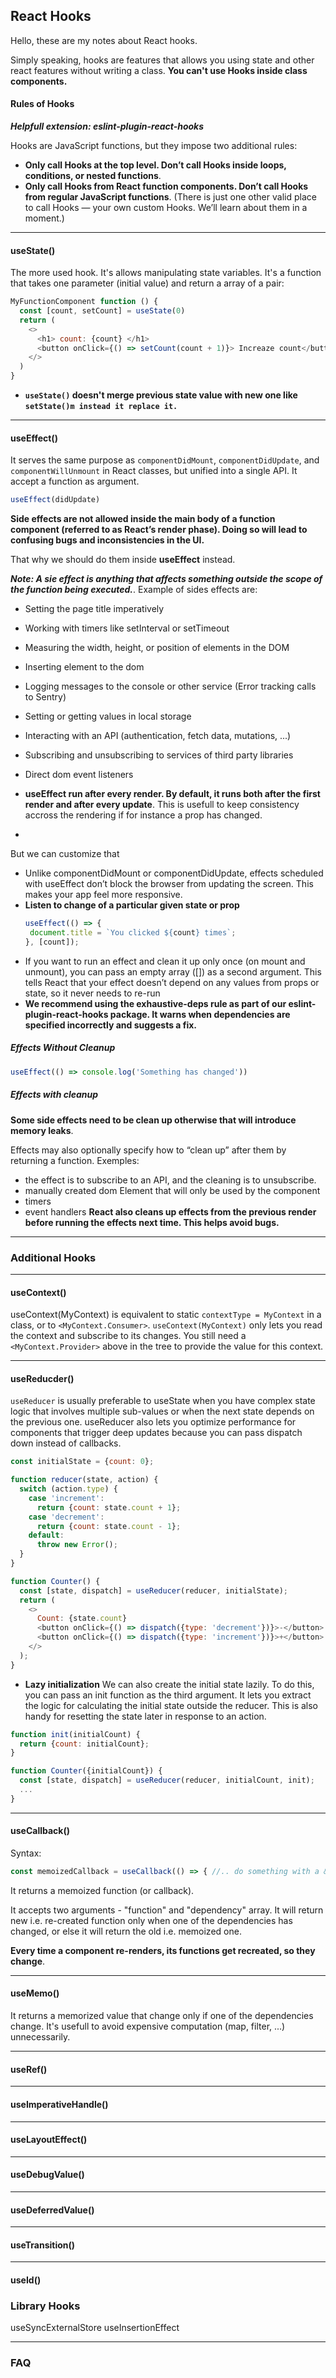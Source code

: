 ## React Hooks
Hello, these are my notes about React hooks.

Simply speaking, hooks are features that allows you using state and other react features without writing a class.
**You can't use Hooks inside class components.**

#### Rules of Hooks

***Helpfull extension: eslint-plugin-react-hooks***

Hooks are JavaScript functions, but they impose two additional rules:

- **Only call Hooks at the top level. Don’t call Hooks inside loops, conditions, or nested functions**.
- **Only call Hooks from React function components. Don’t call Hooks from regular JavaScript functions**. (There is just one other valid place to call Hooks — your own custom Hooks. We’ll learn about them in a moment.)

____
#### useState()
The more used hook. It's allows manipulating state variables.
It's a function that takes one parameter (initial value) and return a array of a pair:
```javascript
MyFunctionComponent function () {
  const [count, setCount] = useState(0)
  return (
    <>
      <h1> count: {count} </h1>
      <button onClick={() => setCount(count + 1)}> Increaze count</button>
    </>
  )
}
```
- **`useState()` doesn't merge previous state value with new one like `setState()m instead it replace it.`**

____
#### useEffect()
It serves the same purpose as `componentDidMount`, `componentDidUpdate`, and `componentWillUnmount` in React classes,
but unified into a single API. It accept a function as argument.
```javascript
useEffect(didUpdate)
```
**Side effects are not allowed inside the main body of a function component (referred to as React’s render phase). Doing so will lead to confusing bugs and inconsistencies in the UI.**

That why we should do them inside **useEffect** instead.

***Note: A sie effect is anything that affects something outside the scope of the function being executed.***.
Example of sides effects are:
- Setting the page title imperatively
- Working with timers like setInterval or setTimeout
- Measuring the width, height, or position of elements in the DOM
- Inserting element to the dom 
- Logging messages to the console or other service (Error tracking calls to Sentry)
- Setting or getting values in local storage
- Interacting with an API (authentication, fetch data, mutations, ...)
- Subscribing and unsubscribing to services of third party libraries
- Direct dom event listeners


- **useEffect run after every render. By default, it runs both after the first render and after every update**. This is usefull to keep consistency accross the rendering if for instance a prop has changed.
- 
But we can customize that
- Unlike componentDidMount or componentDidUpdate, effects scheduled with useEffect don’t block the browser from updating the screen. This makes your app feel more responsive.
- **Listen to change of a particular given state or prop**
   ```javascript
   useEffect(() => {
    document.title = `You clicked ${count} times`;
  }, [count]); 
  ```
- If you want to run an effect and clean it up only once (on mount and unmount), you can pass an empty array ([]) as a second argument. This tells React that your effect doesn’t depend on any values from props or state, so it never needs to re-run
- **We recommend using the exhaustive-deps rule as part of our eslint-plugin-react-hooks package. It warns when dependencies are specified incorrectly and suggests a fix.**


##### Effects Without Cleanup
```javascript
useEffect(() => console.log('Something has changed'))
```

##### Effects with cleanup
**Some side effects need to be clean up otherwise that will introduce memory leaks**.

Effects may also optionally specify how to “clean up” after them by returning a function. Exemples:
- the effect is to subscribe to an API, and the cleaning is to unsubscribe.
- manually created dom Element that will only be used by the component
- timers
- event handlers
**React also cleans up effects from the previous render before running the effects next time. This helps avoid bugs.**



____
### Additional Hooks

___
#### useContext()
useContext(MyContext) is equivalent to static `contextType = MyContext` in a class, or to `<MyContext.Consumer>`.
`useContext(MyContext)` only lets you read the context and subscribe to its changes. You still need a `<MyContext.Provider>` above in the tree to provide the value for this context.

____
#### useReducder()
`useReducer` is usually preferable to useState when you have complex state logic that involves multiple sub-values or when the next state depends on the previous one. useReducer also lets you optimize performance for components that trigger deep updates because you can pass dispatch down instead of callbacks.

```javascript
const initialState = {count: 0};

function reducer(state, action) {
  switch (action.type) {
    case 'increment':
      return {count: state.count + 1};
    case 'decrement':
      return {count: state.count - 1};
    default:
      throw new Error();
  }
}

function Counter() {
  const [state, dispatch] = useReducer(reducer, initialState);
  return (
    <>
      Count: {state.count}
      <button onClick={() => dispatch({type: 'decrement'})}>-</button>
      <button onClick={() => dispatch({type: 'increment'})}>+</button>
    </>
  );
}
```

- **Lazy initialization**
We can also create the initial state lazily. To do this, you can pass an init function as the third argument. 
It lets you extract the logic for calculating the initial state outside the reducer. This is also handy for resetting the state later in response to an action.

```javascript
function init(initialCount) {
  return {count: initialCount};
}

function Counter({initialCount}) {
  const [state, dispatch] = useReducer(reducer, initialCount, init);
  ...
}
```


____
#### useCallback()
Syntax: 

```javascript
const memoizedCallback = useCallback(() => { //.. do something with a & b }, [a, b])
```
It returns a memoized function (or callback).

It accepts two arguments - "function" and "dependency" array. It will return new i.e. re-created function only when one of the dependencies has changed, or else it will return the old i.e. memoized one.

**Every time a component re-renders, its functions get recreated, so they change**.


____
#### useMemo()
It returns a memorized value that change only if one of the dependencies change.
It's usefull to avoid expensive computation (map, filter, ...) unnecessarily.

____
#### useRef()


____
#### useImperativeHandle()


____
#### useLayoutEffect()

____
#### useDebugValue()


____
#### useDeferredValue()


____
#### useTransition()


____
#### useId()


### Library Hooks
useSyncExternalStore
useInsertionEffect


____
### FAQ

